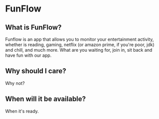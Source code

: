 # FunFlow
## What is FunFlow?
Funflow  is an app that allows you to monitor your entertainment activity, whether is reading, gaming, netflix (or amazon prime, if you're poor, jdk) and chill, and much more.
What are you waiting for, join in, sit back and have fun with our app.
## Why should I care?
Why not?
## When will it be available?
When it's ready.
